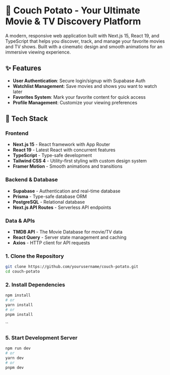 # 🍿 Couch Potato - Your Ultimate Movie & TV Discovery Platform

A modern, responsive web application built with Next.js 15, React 19, and TypeScript that helps you discover, track, and manage your favorite movies and TV shows. Built with a cinematic design and smooth animations for an immersive viewing experience.

## ✨ Features

- **User Authentication**: Secure login/signup with Supabase Auth
- **Watchlist Management**: Save movies and shows you want to watch later
- **Favorites System**: Mark your favorite content for quick access
- **Profile Management**: Customize your viewing preferences

## 🚀 Tech Stack

### Frontend

- **Next.js 15** - React framework with App Router
- **React 19** - Latest React with concurrent features
- **TypeScript** - Type-safe development
- **Tailwind CSS 4** - Utility-first styling with custom design system
- **Framer Motion** - Smooth animations and transitions

### Backend & Database

- **Supabase** - Authentication and real-time database
- **Prisma** - Type-safe database ORM
- **PostgreSQL** - Relational database
- **Next.js API Routes** - Serverless API endpoints

### Data & APIs

- **TMDB API** - The Movie Database for movie/TV data
- **React Query** - Server state management and caching
- **Axios** - HTTP client for API requests

### 1. Clone the Repository

```bash
git clone https://github.com/yourusername/couch-potato.git
cd couch-potato
```

### 2. Install Dependencies

```bash
npm install
# or
yarn install
# or
pnpm install
```

``

### 5. Start Development Server

```bash
npm run dev
# or
yarn dev
# or
pnpm dev
```
